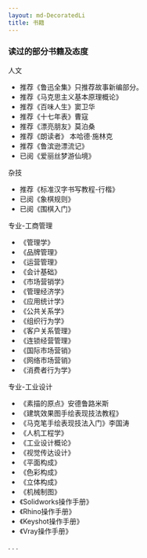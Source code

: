 ```yaml
---
layout: md-DecoratedLi
title: 书籍
---
```


### 读过的部分书籍及态度

人文

- 推荐《鲁迅全集》只推荐故事新编部分。
- 推荐《马克思主义基本原理概论》
- 推荐《百味人生》窦卫华
- 推荐《十七年表》曹寇
- 推荐《漂亮朋友》莫泊桑
- 推荐《朗读者》 本哈德·施林克
- 推荐《鲁滨逊漂流记》
- 已阅《爱丽丝梦游仙境》

杂技

- 推荐《标准汉字书写教程-行楷》
- 已阅《象棋规则》
- 已阅《围棋入门》

专业-工商管理

- 《管理学》
- 《品牌管理》
- 《运营管理》
- 《会计基础》
- 《市场营销学》
- 《管理经济学》
- 《应用统计学》
- 《公共关系学》
- 《组织行为学》
- 《客户关系管理》
- 《连锁经营管理》
- 《国际市场营销》
- 《网络市场营销》
- 《消费者行为学》

专业-工业设计

- 《素描的原点》安德鲁路米斯
- 《建筑效果图手绘表现技法教程》
- 《马克笔手绘表现技法入门》李国涛
- 《人机工程学》
- 《工业设计概论》
- 《视觉传达设计》
- 《平面构成》
- 《色彩构成》
- 《立体构成》
- 《机械制图》
- 《Solidworks操作手册》
- 《Rhino操作手册》
- 《Keyshot操作手册》
- 《Vray操作手册》


. . .
